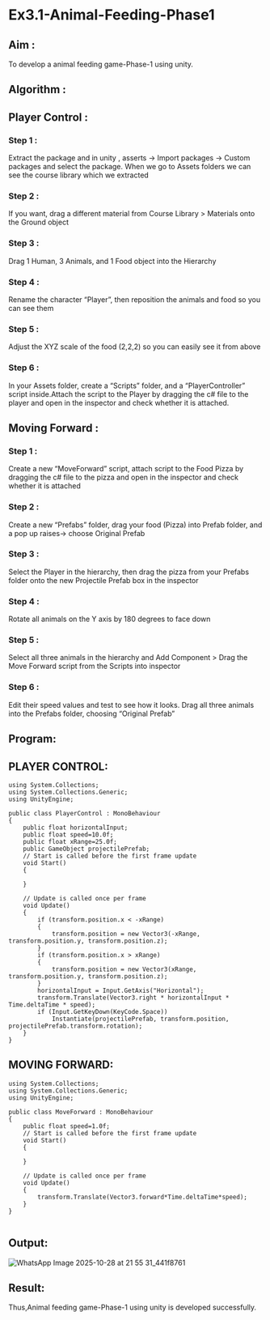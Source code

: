 # Ex3.1-Animal-Feeding-Phase1
## Aim :

To develop a animal feeding game-Phase-1 using unity.

## Algorithm :

## Player Control :

### Step 1 :

Extract the package and in unity , asserts -> Import packages -> Custom packages and select the package. When we go to Assets folders we can see the course library which we extracted

### Step 2 :

If you want, drag a different material from Course Library > Materials onto the Ground object

### Step 3 :

Drag 1 Human, 3 Animals, and 1 Food object into the Hierarchy

### Step 4 :

Rename the character “Player”, then reposition the animals and food so you can see them

### Step 5 :

Adjust the XYZ scale of the food (2,2,2) so you can easily see it from above

### Step 6 :

In your Assets folder, create a “Scripts” folder, and a “PlayerController” script inside.Attach the script to the Player by dragging the c# file to the player and open in the inspector and check whether it is attached.

## Moving Forward :

### Step 1 :

Create a new “MoveForward” script, attach script to the Food Pizza by dragging the c# file to the pizza and open in the inspector and check whether it is attached

### Step 2 :

Create a new “Prefabs” folder, drag your food (Pizza) into Prefab folder, and a pop up raises-> choose Original Prefab

### Step 3 :

Select the Player in the hierarchy, then drag the pizza from your Prefabs folder onto the new Projectile Prefab box in the inspector

### Step 4 :

Rotate all animals on the Y axis by 180 degrees to face down

### Step 5 :

Select all three animals in the hierarchy and Add Component > Drag the Move Forward script from the Scripts into inspector

### Step 6 :

Edit their speed values and test to see how it looks. Drag all three animals into the Prefabs folder, choosing “Original Prefab”

## Program:

## PLAYER CONTROL:
```
using System.Collections;
using System.Collections.Generic;
using UnityEngine;

public class PlayerControl : MonoBehaviour
{
    public float horizontalInput;
    public float speed=10.0f;
    public float xRange=25.0f;
    public GameObject projectilePrefab;
    // Start is called before the first frame update
    void Start()
    {
        
    }

    // Update is called once per frame
    void Update()
    {
        if (transform.position.x < -xRange)
        {
            transform.position = new Vector3(-xRange, transform.position.y, transform.position.z);
        }
        if (transform.position.x > xRange)
        {
            transform.position = new Vector3(xRange, transform.position.y, transform.position.z);
        }
        horizontalInput = Input.GetAxis("Horizontal");
        transform.Translate(Vector3.right * horizontalInput * Time.deltaTime * speed);
        if (Input.GetKeyDown(KeyCode.Space))
            Instantiate(projectilePrefab, transform.position, projectilePrefab.transform.rotation);
    }
}

```

## MOVING FORWARD:
```
using System.Collections;
using System.Collections.Generic;
using UnityEngine;

public class MoveForward : MonoBehaviour
{
    public float speed=1.0f;
    // Start is called before the first frame update
    void Start()
    {
        
    }

    // Update is called once per frame
    void Update()
    {
        transform.Translate(Vector3.forward*Time.deltaTime*speed);
    }
}


```

## Output:

![WhatsApp Image 2025-10-28 at 21 55 31_441f8761](https://github.com/user-attachments/assets/0622ad5c-1034-4ae2-9847-54d53ba0e20b)

## Result:
Thus,Animal feeding game-Phase-1 using unity is developed successfully.
